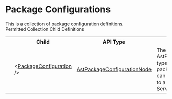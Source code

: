 # Package Configurations

<div class="LanguageSummary"><div class ="SummaryItem">This is a collection of package configuration definitions.</div></div><div class="SchemaBindingGroup"><div class="SchemaBindingGroupHeader">Permitted Collection Child Definitions</div><table id="SchemaBindingList" class="SchemaBindingList"><tbody><tr><th class="SchemaBindingIconColumnHeader">&nbsp;</th><th class="SchemaBindingNameColumnHeader">Child</th><th class="SchemaBindingTypeColumnHeader">API Type</th><th class="SchemaBindingSummaryColumnHeader">Description</th></tr><tr class="cd0"><td class="SchemaBindingIcon"><div class="NotRequired" /></td><td class="SchemaBindingName"><span class="punc">&lt;</span><a href=Varigence.Languages.Biml.Task.AstPackageConfigurationNode.html">PackageConfiguration</a><span class="punc"> /&gt;</span></td><td class="SchemaBindingType"><a href="../api-reference/Varigence.Languages.Biml.Task.AstPackageConfigurationNode.html">AstPackageConfigurationNode</a></td><td class="SchemaBindingSummary">The AstPackageConfigurationNode type corresponds directly to a package configuration that can apply setting information to a SQL Server Integration Services package.</td></tr></tbody></table></div>
